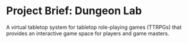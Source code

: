 # Project Brief: Dungeon Lab

A virtual tabletop system for tabletop role-playing games (TTRPGs) that provides an interactive game space for players and game masters.
